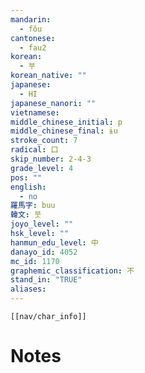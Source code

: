 ```yaml
---
mandarin:
  - fǒu
cantonese:
  - fau2
korean:
  - 부
korean_native: ""
japanese:
  - HI
japanese_nanori: ""
vietnamese:
middle_chinese_initial: p
middle_chinese_final: ɨu
stroke_count: 7
radical: 口
skip_number: 2-4-3
grade_level: 4
pos: ""
english:
  - no
羅馬字: buu
韓文: 붓
joyo_level: ""
hsk_level: ""
hanmun_edu_level: 中
danayo_id: 4052
mc_id: 1170
graphemic_classification: 不
stand_in: "TRUE"
aliases:
---
```

```meta-bind-embed
[[nav/char_info]]
```

# Notes

